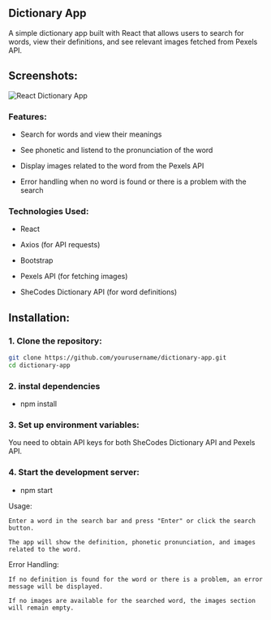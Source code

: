 ## Dictionary App

A simple dictionary app built with React that allows users to search for words, view their definitions, and see relevant images fetched from Pexels API.

## Screenshots:

![React Dictionary App](./public/images/dictionary-image.png)

### Features:

- Search for words and view their meanings

- See phonetic and listend to the pronunciation of the word

- Display images related to the word from the Pexels API

- Error handling when no word is found or there is a problem with the search

### Technologies Used:

- React

- Axios (for API requests)

- Bootstrap

- Pexels API (for fetching images)

- SheCodes Dictionary API (for word definitions)

## Installation:

### 1. Clone the repository:

```bash
git clone https://github.com/yourusername/dictionary-app.git
cd dictionary-app
```

### 2. instal dependencies

- npm install

### 3. Set up environment variables:

You need to obtain API keys for both SheCodes Dictionary API and Pexels API.

### 4. Start the development server:

- npm start

Usage:

    Enter a word in the search bar and press "Enter" or click the search button.

    The app will show the definition, phonetic pronunciation, and images related to the word.

Error Handling:

    If no definition is found for the word or there is a problem, an error message will be displayed.

    If no images are available for the searched word, the images section will remain empty.

 
